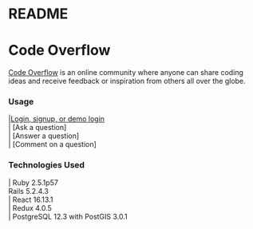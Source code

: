 # README
# Code Overflow
[Code Overflow](https://code-overflow.herokuapp.com/#/) is an online community where anyone can share coding ideas and receive feedback or inspiration from others all over the globe. 

### Usage
|[Login, signup, or demo login](/images/box3.png)  
| [Ask a question]  
| [Answer a question]  
| [Comment on a question]  

### Technologies Used
| Ruby 2.5.1p57   
Rails 5.2.4.3  
| React 16.13.1  
| Redux 4.0.5  
| PostgreSQL 12.3 with PostGIS 3.0.1  

